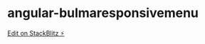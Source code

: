 # angular-bulmaresponsivemenu

[Edit on StackBlitz ⚡️](https://stackblitz.com/edit/angular-bulmaresponsivemenu)